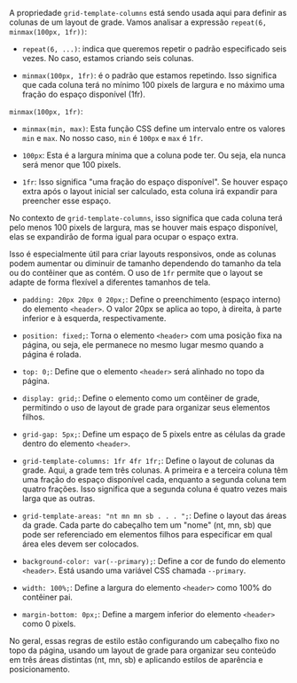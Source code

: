 A propriedade `grid-template-columns` está sendo usada aqui para definir as colunas de um layout de grade. Vamos analisar a expressão `repeat(6, minmax(100px, 1fr))`:

- `repeat(6, ...)`: indica que queremos repetir o padrão especificado seis vezes. No caso, estamos criando seis colunas.

- `minmax(100px, 1fr)`: é o padrão que estamos repetindo. Isso significa que cada coluna terá no mínimo 100 pixels de largura e no máximo uma fração do espaço disponível (1fr).

`minmax(100px, 1fr)`:

- `minmax(min, max)`: Esta função CSS define um intervalo entre os valores `min` e `max`. No nosso caso, `min` é `100px` e `max` é `1fr`.

- `100px`: Esta é a largura mínima que a coluna pode ter. Ou seja, ela nunca será menor que 100 pixels.

- `1fr`: Isso significa "uma fração do espaço disponível". Se houver espaço extra após o layout inicial ser calculado, esta coluna irá expandir para preencher esse espaço.

No contexto de `grid-template-columns`, isso significa que cada coluna terá pelo menos 100 pixels de largura, mas se houver mais espaço disponível, elas se expandirão de forma igual para ocupar o espaço extra.

Isso é especialmente útil para criar layouts responsivos, onde as colunas podem aumentar ou diminuir de tamanho dependendo do tamanho da tela ou do contêiner que as contém. O uso de `1fr` permite que o layout se adapte de forma flexível a diferentes tamanhos de tela.


- `padding: 20px 20px 0 20px;`: Define o preenchimento (espaço interno) do elemento `<header>`. O valor 20px se aplica ao topo, à direita, à parte inferior e à esquerda, respectivamente.

- `position: fixed;`: Torna o elemento `<header>` com uma posição fixa na página, ou seja, ele permanece no mesmo lugar mesmo quando a página é rolada.

- `top: 0;`: Define que o elemento `<header>` será alinhado no topo da página.

- `display: grid;`: Define o elemento como um contêiner de grade, permitindo o uso de layout de grade para organizar seus elementos filhos.

- `grid-gap: 5px;`: Define um espaço de 5 pixels entre as células da grade dentro do elemento `<header>`.

- `grid-template-columns: 1fr 4fr 1fr;`: Define o layout de colunas da grade. Aqui, a grade tem três colunas. A primeira e a terceira coluna têm uma fração do espaço disponível cada, enquanto a segunda coluna tem quatro frações. Isso significa que a segunda coluna é quatro vezes mais larga que as outras.

- `grid-template-areas: "nt mn mn sb . . . ";`: Define o layout das áreas da grade. Cada parte do cabeçalho tem um "nome" (nt, mn, sb) que pode ser referenciado em elementos filhos para especificar em qual área eles devem ser colocados.

- `background-color: var(--primary);`: Define a cor de fundo do elemento `<header>`. Está usando uma variável CSS chamada `--primary`.

- `width: 100%;`: Define a largura do elemento `<header>` como 100% do contêiner pai.

- `margin-bottom: 0px;`: Define a margem inferior do elemento `<header>` como 0 pixels.

No geral, essas regras de estilo estão configurando um cabeçalho fixo no topo da página, usando um layout de grade para organizar seu conteúdo em três áreas distintas (nt, mn, sb) e aplicando estilos de aparência e posicionamento.
